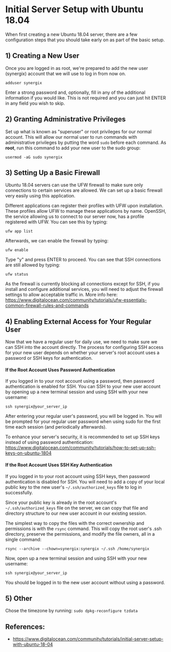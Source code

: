 # Initial Server Setup with Ubuntu 18.04

When first creating a new Ubuntu 18.04 server, there are a few configuration steps that you should take early on as part of the basic setup.

## 1) Creating a New User

Once you are logged in as root, we're prepared to add the new user (synergix) account that we will use to log in from now on.

`adduser synergix`

Enter a strong password and, optionally, fill in any of the additional information if you would like. This is not required and you can just hit ENTER in any field you wish to skip.

## 2) Granting Administrative Privileges

Set up what is known as "superuser" or root privileges for our normal account. This will allow our normal user to run commands with administrative privileges by putting the word `sudo` before each command. As **root**, run this command to add your new user to the sudo group:

`usermod -aG sudo synergix`

## 3) Setting Up a Basic Firewall

Ubuntu 18.04 servers can use the UFW firewall to make sure only connections to certain services are allowed. We can set up a basic firewall very easily using this application.

Different applications can register their profiles with UFW upon installation. These profiles allow UFW to manage these applications by name. OpenSSH, the service allowing us to connect to our server now, has a profile registered with UFW. You can see this by typing:

`ufw app list`

Afterwards, we can enable the firewall by typing:

`ufw enable`

Type "y" and press ENTER to proceed. You can see that SSH connections are still allowed by typing:

`ufw status`

As the firewall is currently blocking all connections except for SSH, if you install and configure additional services, you will need to adjust the firewall settings to allow acceptable traffic in. More info here: https://www.digitalocean.com/community/tutorials/ufw-essentials-common-firewall-rules-and-commands

## 4) Enabling External Access for Your Regular User

Now that we have a regular user for daily use, we need to make sure we can SSH into the account directly. The process for configuring SSH access for your new user depends on whether your server's root account uses a password or SSH keys for authentication.

#### If the Root Account Uses Password Authentication

If you logged in to your root account using a password, then password authentication is enabled for SSH. You can SSH to your new user account by opening up a new terminal session and using SSH with your new username:

`ssh synergix@your_server_ip`

After entering your regular user's password, you will be logged in. You will be prompted for your regular user password when using sudo for the first time each session (and periodically afterwards).

To enhance your server's security, it is recommended to set up SSH keys instead of using password authentication: https://www.digitalocean.com/community/tutorials/how-to-set-up-ssh-keys-on-ubuntu-1804

#### If the Root Account Uses SSH Key Authentication

If you logged in to your root account using SSH keys, then password authentication is disabled for SSH. You will need to add a copy of your local public key to the new user's `~/.ssh/authorized_keys` file to log in successfully.

Since your public key is already in the root account's `~/.ssh/authorized_keys` file on the server, we can copy that file and directory structure to our new user account in our existing session.

The simplest way to copy the files with the correct ownership and permissions is with the `rsync` command. This will copy the root user's .ssh directory, preserve the permissions, and modify the file owners, all in a single command:

`rsync --archive --chown=synergix:synergix ~/.ssh /home/synergix`

Now, open up a new terminal session and using SSH with your new username:

`ssh synergix@your_server_ip`

You should be logged in to the new user account without using a password. 

## 5) Other

Chose the timezone by running: `sudo dpkg-reconfigure tzdata`

## References:
* https://www.digitalocean.com/community/tutorials/initial-server-setup-with-ubuntu-18-04
